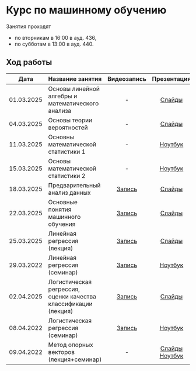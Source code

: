 # Курс по машинному обучению

Занятия проходят
- по вторникам в 16:00 в ауд. 436,
- по субботам в 13:00 в ауд. 440.

## Ход работы

| Дата   | Название занятия       | Видеозапись  | Презентация  | Домашка                  |
|:------:|:-----------------------|:------------:|:------------:|:------------------------:|
| 01.03.2025 | Основы линейной алгебры и математического анализа | - | [Слайды](01_Основы_линейной_алгебры_и_математического_анализа/Машинное_обучение_01.pdf) | - |
| 04.03.2025 | Основы теории вероятностей | - | [Слайды](02_Основы_теории_вероятностей/Машинное_обучение_02.pdf) | - |
| 11.03.2025 | Основны математической статистики 1 | - | [Ноутбук](03_Основы_математической_статистики_1/math.stat.ipynb) | - |
| 15.03.2025 | Основы математической статистики 2 | - | [Ноутбук](04_Основы_математической_статистики_2/math.stat2.ipynb) | [Задание](Домашние_задания/01_Основы_статистического_анализа/)| 
| 18.03.2025 | Предварительный анализ данных | [Запись](https://youtu.be/-60BZOVtElQ?feature=shared) | [Слайды](05_Предварительный_анализ_данных/Машинное_обучение_05.pdf) | [Задание](Домашние_задания/02_Предварительный_анализ_данных/) |  
| 22.03.2025 | Основные понятия машинного обучения | [Запись](https://youtu.be/r_NFsDiCygY?feature=shared) | [Слайды](06_Основные_понятия_машинного_обучения/Машинное_обучение_06.pdf) | - | 
| 25.03.2025 | Линейная регрессия (лекция) | [Запись](https://youtu.be/nmM98SZzp1E?feature=shared) | [Слайды](07_Линейная_регрессия_теория/Машинное_обучение_07.pdf) | - | 
| 29.03.2022 | Линейная регрессия (семинар) | [Запись](https://youtu.be/8RPlzBIwE38) | [Ноутбук](08_Линейная_регрессия_практика/lin-reg.ipynb) | [Задание](Домашние_задания/03_Линейная_регрессия/) | 
| 02.04.2025 | Логистическая регрессия, оценки качества классификации (лекция) | [Запись](https://youtu.be/9eioa89s_aw?feature=shared) | [Слайды](09_Логистическая_регрессия_теория/Машинное_обучение_09.pdf) | - | 
| 08.04.2022 | Логистическая регрессия (семинар) | [Запись](https://youtu.be/g5lJ9oVnqGg?feature=shared) | [Ноутбук](10_Логистическая_регрессия_практика/log-reg.ipynb) | - | 
| 09.04.2022 | Метод опорных векторов (лекция+семинар) | - | [Слайды](11_Метод_опорных_векторов_теория_&_практика/Машинное_обучение_11.pdf) [Ноутбук](11_Метод_опорных_векторов_теория_&_практика/svm.ipynb) | - | 
